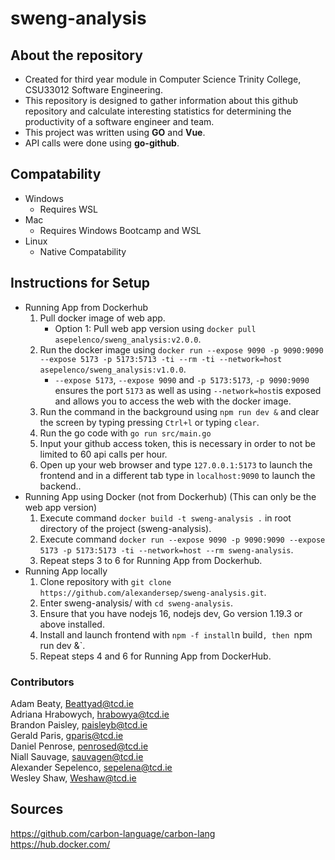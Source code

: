 # sweng-analysis

## About the repository 

* Created for third year module in Computer Science Trinity College, CSU33012 Software Engineering.
* This repository is designed to gather information about this github repository and calculate 
  interesting statistics for determining the productivity of a software engineer and team.
* This project was written using **GO** and **Vue**.
* API calls were done using **go-github**.

## Compatability

* Windows
    - Requires WSL
* Mac
    - Requires Windows Bootcamp and WSL
* Linux
    - Native Compatability

## Instructions for Setup

* Running App from Dockerhub
    1. Pull docker image of web app.
        * Option 1: Pull web app version using `docker pull asepelenco/sweng_analysis:v2.0.0`.
    2. Run the docker image using `docker run --expose 9090 -p 9090:9090 --expose 5173 -p 5173:5713 -ti --rm -ti --network=host asepelenco/sweng_analysis:v1.0.0`.
        * `--expose 5173`, `--expose 9090` and `-p 5173:5173`, `-p 9090:9090` ensures the port `5173` as well as using `--network=host`is exposed and allows you to access the web
          with the docker image.
    3. Run the command in the background using `npm run dev &` and clear the screen by typing pressing `Ctrl+l` or typing `clear`.
    4. Run the go code with `go run src/main.go`
    5. Input your github access token, this is necessary in order to not be limited to 60 api calls per hour.
    6. Open up your web browser and type `127.0.0.1:5173` to launch the frontend and in a different tab type in `localhost:9090` to launch the backend..
* Running App using Docker (not from Dockerhub) (This can only be the web app version)
    1. Execute command `docker build -t sweng-analysis .` in root directory of the project (sweng-analysis).
    2. Execute command `docker run --expose 9090 -p 9090:9090 --expose 5173 -p 5173:5173 -ti --network=host --rm sweng-analysis`.
    3. Repeat steps 3 to 6 for Running App from Dockerhub.
* Running App locally
    1. Clone repository with `git clone https://github.com/alexandersep/sweng-analysis.git`.
    2. Enter sweng-analysis/ with `cd sweng-analysis`.
    3. Ensure that you have nodejs 16, nodejs dev, Go version 1.19.3 or above installed.
    4. Install and launch frontend with `npm -f install`n build`, then `npm run dev &`.
    6. Repeat steps 4 and 6 for Running App from DockerHub.

### Contributors

Adam Beaty, Beattyad@tcd.ie  
Adriana Hrabowych, hrabowya@tcd.ie   
Brandon Paisley, paisleyb@tcd.ie   
Gerald Paris, gparis@tcd.ie  
Daniel Penrose, penrosed@tcd.ie  
Niall Sauvage, sauvagen@tcd.ie    
Alexander Sepelenco, sepelena@tcd.ie     
Wesley Shaw, Weshaw@tcd.ie

## Sources

https://github.com/carbon-language/carbon-lang  
https://hub.docker.com/
